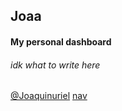 ## Joaa
#### My personal dashboard
###### idk what to write here

[@Joaquinuriel](https://github.com/Joaquinuriel)
[nav](./nav.html)
